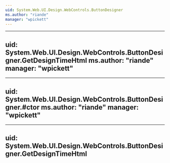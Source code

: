```yaml
---
uid: System.Web.UI.Design.WebControls.ButtonDesigner
ms.author: "riande"
manager: "wpickett"
---
```


---
uid: System.Web.UI.Design.WebControls.ButtonDesigner.GetDesignTimeHtml
ms.author: "riande"
manager: "wpickett"
---

---
uid: System.Web.UI.Design.WebControls.ButtonDesigner.#ctor
ms.author: "riande"
manager: "wpickett"
---

---
uid: System.Web.UI.Design.WebControls.ButtonDesigner.GetDesignTimeHtml
---
